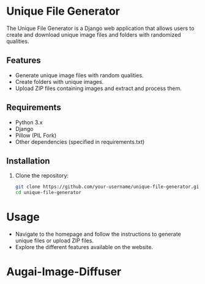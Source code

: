 # Unique File Generator

The Unique File Generator is a Django web application that allows users to create and download unique image files and folders with randomized qualities.

## Features

- Generate unique image files with random qualities.
- Create folders with unique images.
- Upload ZIP files containing images and extract and process them.

## Requirements

- Python 3.x
- Django
- Pillow (PIL Fork)
- Other dependencies (specified in requirements.txt)

## Installation

1. Clone the repository:

   ```bash
   git clone https://github.com/your-username/unique-file-generator.git
   cd unique-file-generator

# Usage
- Navigate to the homepage and follow the instructions to generate unique files or upload ZIP files.
- Explore the different features available on the website.
# Augai-Image-Diffuser
